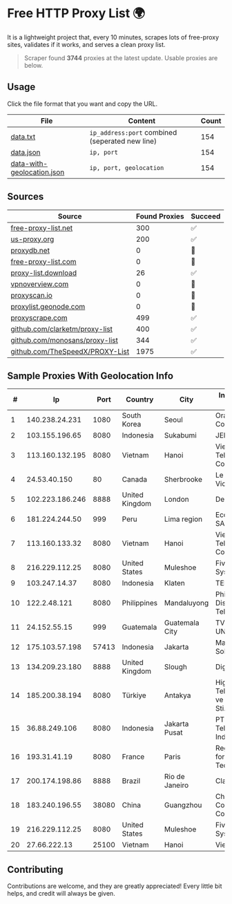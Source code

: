 
# Free HTTP Proxy List 🌍

It is a lightweight project that, every 10 minutes, scrapes lots of free-proxy sites, validates if it works, and serves a clean proxy list.


> Scraper found **3744** proxies at the latest update. Usable proxies are below.

## Usage

Click the file format that you want and copy the URL.


|File|Content|Count|
|----|-------|-----|
|[data.txt](https://raw.githubusercontent.com/themiralay/Proxy-List-World/master/data.txt)|`ip_address:port` combined (seperated new line)|154|
|[data.json](https://raw.githubusercontent.com/themiralay/Proxy-List-World/master/data.json)|`ip, port`|154|
|[data-with-geolocation.json](https://raw.githubusercontent.com/themiralay/Proxy-List-World/master/data-with-geolocation.json)|`ip, port, geolocation`|154|

## Sources

|Source|Found Proxies|Succeed|
|------|-------------|-------|
|[free-proxy-list.net](https://free-proxy-list.net)|300|✅|
|[us-proxy.org](https://www.us-proxy.org)|200|✅|
|[proxydb.net](http://proxydb.net)|0|🚫|
|[free-proxy-list.com](https://free-proxy-list.com/?page=&port=&type%5B%5D=http&type%5B%5D=https&up_time=0&search=Search)|0|🚫|
|[proxy-list.download](https://www.proxy-list.download/HTTP)|26|✅|
|[vpnoverview.com](https://vpnoverview.com/privacy/anonymous-browsing/free-proxy-servers)|0|🚫|
|[proxyscan.io](https://www.proxyscan.io)|0|🚫|
|[proxylist.geonode.com](https://proxylist.geonode.com/api/proxy-list?limit=300&page=1&sort_by=lastChecked&sort_type=desc&protocols=http,https)|0|🚫|
|[proxyscrape.com](https://api.proxyscrape.com/v2/?request=displayproxies&protocol=http&timeout=10000&country=all&ssl=all&anonymity=all)|499|✅|
|[github.com/clarketm/proxy-list](https://raw.githubusercontent.com/clarketm/proxy-list/master/proxy-list-raw.txt)|400|✅|
|[github.com/monosans/proxy-list](https://raw.githubusercontent.com/monosans/proxy-list/main/proxies/http.txt)|344|✅|
|[github.com/TheSpeedX/PROXY-List](https://raw.githubusercontent.com/TheSpeedX/PROXY-List/master/http.txt)|1975|✅|


## Sample Proxies With Geolocation Info

|#|Ip|Port|Country|City|Internet Service Provider|
|-|--|----|-------|----|-------------------------|
|1|140.238.24.231|1080|South Korea|Seoul|Oracle Corporation|
|2|103.155.196.65|8080|Indonesia|Sukabumi|JEMBATANDATA|
|3|113.160.132.195|8080|Vietnam|Hanoi|VietNam Post and Telecom Corporation|
|4|24.53.40.150|80|Canada|Sherbrooke|Le Groupe Videotron Ltee|
|5|102.223.186.246|8888|United Kingdom|London|Dedicated Servers|
|6|181.224.244.50|999|Peru|Lima region|Econocable Media SAC|
|7|113.160.133.32|8080|Vietnam|Hanoi|VietNam Post and Telecom Corporation|
|8|216.229.112.25|8080|United States|Muleshoe|Five Area Systems, LLC|
|9|103.247.14.37|8080|Indonesia|Klaten|TERABIT|
|10|122.2.48.121|8080|Philippines|Mandaluyong|Philippine Long Distance Telephone Co.|
|11|24.152.55.15|999|Guatemala|Guatemala City|TV CABLE UNIVERSAL S.A|
|12|175.103.57.198|57413|Indonesia|Jakarta|Maxindo Mintra Solusi|
|13|134.209.23.180|8888|United Kingdom|Slough|DigitalOcean, LLC|
|14|185.200.38.194|8080|Türkiye|Antakya|High Speed Telekomunikasyon ve Hab. Hiz. Ltd. Sti.|
|15|36.88.249.106|8080|Indonesia|Jakarta Pusat|PT. Telekomunikasi Indonesia|
|16|193.31.41.19|8080|France|Paris|Regxa Company for Information Technology Ltd|
|17|200.174.198.86|8888|Brazil|Rio de Janeiro|Claro S.A|
|18|183.240.196.55|38080|China|Guangzhou|China Mobile Communications Corporation|
|19|216.229.112.25|8080|United States|Muleshoe|Five Area Systems, LLC|
|20|27.66.222.13|25100|Vietnam|Hanoi|Viettel Group|



## Contributing

Contributions are welcome, and they are greatly appreciated! Every
little bit helps, and credit will always be given.

